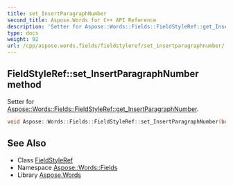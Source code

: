 ```yaml
---
title: set_InsertParagraphNumber
second_title: Aspose.Words for C++ API Reference
description: 'Setter for Aspose::Words::Fields::FieldStyleRef::get_InsertParagraphNumber.'
type: docs
weight: 92
url: /cpp/aspose.words.fields/fieldstyleref/set_insertparagraphnumber/
---
```

## FieldStyleRef::set_InsertParagraphNumber method


Setter for [Aspose::Words::Fields::FieldStyleRef::get_InsertParagraphNumber](../get_insertparagraphnumber/).

```cpp
void Aspose::Words::Fields::FieldStyleRef::set_InsertParagraphNumber(bool value)
```

## See Also

* Class [FieldStyleRef](../)
* Namespace [Aspose::Words::Fields](../../)
* Library [Aspose.Words](../../../)
